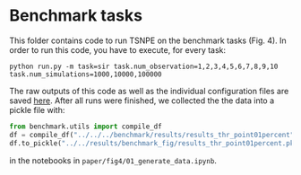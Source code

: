 # Benchmark tasks

This folder contains code to run TSNPE on the benchmark tasks (Fig. 4). In order to run this code, you have to execute, for every task:
```
python run.py -m task=sir task.num_observation=1,2,3,4,5,6,7,8,9,10 task.num_simulations=1000,10000,100000
```

The raw outputs of this code as well as the individual configuration files are saved [here](https://github.com/mackelab/tsnpe_neurips_dev/benchmark/tree/main/results/). After all runs were finished, we collected the the data into a pickle file with:
```python
from benchmark.utils import compile_df
df = compile_df("../../../benchmark/results/results_thr_point01percent")
df.to_pickle("../../results/benchmark_fig/results_thr_point01percent.pkl")
```
in the notebooks in `paper/fig4/01_generate_data.ipynb`.
